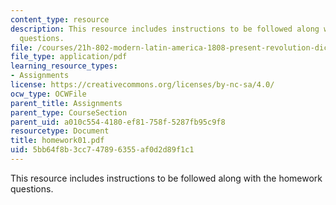 ```yaml
---
content_type: resource
description: This resource includes instructions to be followed along with the homework
  questions.
file: /courses/21h-802-modern-latin-america-1808-present-revolution-dictatorship-democracy-spring-2005/5bb64f8b3cc747896355af0d2d89f1c1_homework01.pdf
file_type: application/pdf
learning_resource_types:
- Assignments
license: https://creativecommons.org/licenses/by-nc-sa/4.0/
ocw_type: OCWFile
parent_title: Assignments
parent_type: CourseSection
parent_uid: a010c554-4180-ef81-758f-5287fb95c9f8
resourcetype: Document
title: homework01.pdf
uid: 5bb64f8b-3cc7-4789-6355-af0d2d89f1c1
---
```

This resource includes instructions to be followed along with the homework questions.